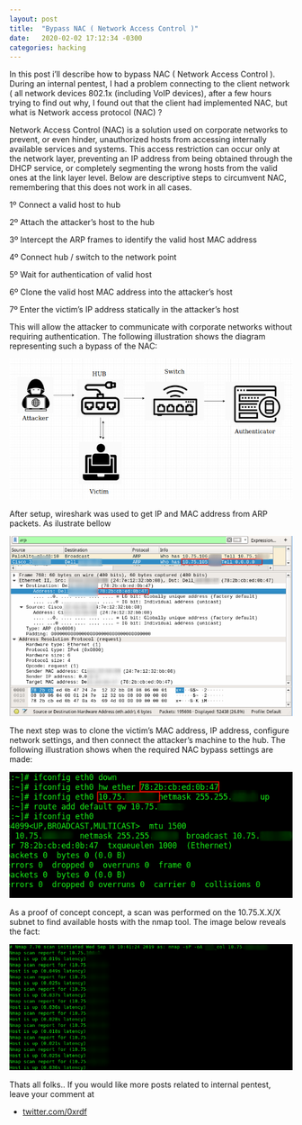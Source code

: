 ```yaml
---
layout: post
title:  "Bypass NAC ( Network Access Control )"
date:   2020-02-02 17:12:34 -0300
categories: hacking
---
```


In this post i’ll describe how to bypass NAC ( Network Access Control ). During an internal pentest, I had a problem connecting to the client network ( all network devices 802.1x (including VoIP devices), after a few hours trying to find out why, I found out that the client had implemented NAC, but what is Network access protocol (NAC) ?

Network Access Control (NAC) is a solution used on corporate networks to prevent, or even hinder, unauthorized hosts from accessing internally available services and systems. This access restriction can occur only at the network layer, preventing an IP address from being obtained through the DHCP service, or completely segmenting the wrong hosts from the valid ones at the link layer level. Below are descriptive steps to circumvent NAC, remembering that this does not work in all cases.

1º Connect a valid host to hub

2º Attach the attacker’s host to the hub

3º Intercept the ARP frames to identify the valid host MAC address

4º Connect hub / switch to the network point

5º Wait for authentication of valid host

6º Clone the valid host MAC address into the attacker’s host

7º Enter the victim’s IP address statically in the attacker’s host

This will allow the attacker to communicate with corporate networks without requiring authentication. The following illustration shows the diagram representing such a bypass of the NAC:

![wireshark.png](/static/images/wireshark.png)


After setup, wireshark was used to get IP and MAC address from ARP packets. As ilustrate bellow

![wireshark_2.png](/static/images/wireshark_2.png)


The next step was to clone the victim’s MAC address, IP address, configure network settings, and then connect the attacker’s machine to the hub. The following illustration shows when the required NAC bypass settings are made:


![arp.png](/static/images/arp.png)


As a proof of concept concept, a scan was performed on the 10.75.X.X/X subnet to find available hosts with the nmap tool. The image below reveals the fact:


![nmap.png](/static/images/nmap.png)

Thats all folks.. If you would like more posts related to internal pentest, leave your comment at 

* [twitter.com/0xrdf](twitter.com/0xrdf)
